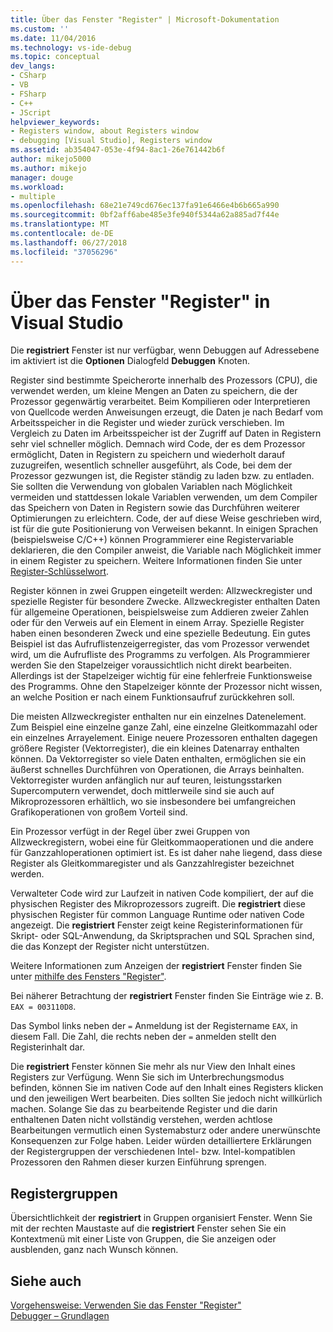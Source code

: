 ```yaml
---
title: Über das Fenster "Register" | Microsoft-Dokumentation
ms.custom: ''
ms.date: 11/04/2016
ms.technology: vs-ide-debug
ms.topic: conceptual
dev_langs:
- CSharp
- VB
- FSharp
- C++
- JScript
helpviewer_keywords:
- Registers window, about Registers window
- debugging [Visual Studio], Registers window
ms.assetid: ab354047-053e-4f94-8ac1-26e761442b6f
author: mikejo5000
ms.author: mikejo
manager: douge
ms.workload:
- multiple
ms.openlocfilehash: 68e21e749cd676ec137fa91e6466e4b6b665a990
ms.sourcegitcommit: 0bf2aff6abe485e3fe940f5344a62a885ad7f44e
ms.translationtype: MT
ms.contentlocale: de-DE
ms.lasthandoff: 06/27/2018
ms.locfileid: "37056296"
---
```

# <a name="about-the-registers-window-in-visual-studio"></a>Über das Fenster "Register" in Visual Studio
Die **registriert** Fenster ist nur verfügbar, wenn Debuggen auf Adressebene im aktiviert ist die **Optionen** Dialogfeld **Debuggen** Knoten.  
  
 Register sind bestimmte Speicherorte innerhalb des Prozessors (CPU), die verwendet werden, um kleine Mengen an Daten zu speichern, die der Prozessor gegenwärtig verarbeitet. Beim Kompilieren oder Interpretieren von Quellcode werden Anweisungen erzeugt, die Daten je nach Bedarf vom Arbeitsspeicher in die Register und wieder zurück verschieben. Im Vergleich zu Daten im Arbeitsspeicher ist der Zugriff auf Daten in Registern sehr viel schneller möglich. Demnach wird Code, der es dem Prozessor ermöglicht, Daten in Registern zu speichern und wiederholt darauf zuzugreifen, wesentlich schneller ausgeführt, als Code, bei dem der Prozessor gezwungen ist, die Register ständig zu laden bzw. zu entladen. Sie sollten die Verwendung von globalen Variablen nach Möglichkeit vermeiden und stattdessen lokale Variablen verwenden, um dem Compiler das Speichern von Daten in Registern sowie das Durchführen weiterer Optimierungen zu erleichtern. Code, der auf diese Weise geschrieben wird, ist für die gute Positionierung von Verweisen bekannt. In einigen Sprachen (beispielsweise C/C++) können Programmierer eine Registervariable deklarieren, die den Compiler anweist, die Variable nach Möglichkeit immer in einem Register zu speichern. Weitere Informationen finden Sie unter [Register-Schlüsselwort](http://msdn.microsoft.com/en-us/5b66905a-2f7f-4918-bb55-5e66d4bc50f9).  
  
 Register können in zwei Gruppen eingeteilt werden: Allzweckregister und spezielle Register für besondere Zwecke. Allzweckregister enthalten Daten für allgemeine Operationen, beispielsweise zum Addieren zweier Zahlen oder für den Verweis auf ein Element in einem Array. Spezielle Register haben einen besonderen Zweck und eine spezielle Bedeutung. Ein gutes Beispiel ist das Aufruflistenzeigerregister, das vom Prozessor verwendet wird, um die Aufrufliste des Programms zu verfolgen. Als Programmierer werden Sie den Stapelzeiger voraussichtlich nicht direkt bearbeiten. Allerdings ist der Stapelzeiger wichtig für eine fehlerfreie Funktionsweise des Programms. Ohne den Stapelzeiger könnte der Prozessor nicht wissen, an welche Position er nach einem Funktionsaufruf zurückkehren soll.  
  
 Die meisten Allzweckregister enthalten nur ein einzelnes Datenelement. Zum Beispiel eine einzelne ganze Zahl, eine einzelne Gleitkommazahl oder ein einzelnes Arrayelement. Einige neuere Prozessoren enthalten dagegen größere Register (Vektorregister), die ein kleines Datenarray enthalten können. Da Vektorregister so viele Daten enthalten, ermöglichen sie ein äußerst schnelles Durchführen von Operationen, die Arrays beinhalten. Vektorregister wurden anfänglich nur auf teuren, leistungsstarken Supercomputern verwendet, doch mittlerweile sind sie auch auf Mikroprozessoren erhältlich, wo sie insbesondere bei umfangreichen Grafikoperationen von großem Vorteil sind.  
  
 Ein Prozessor verfügt in der Regel über zwei Gruppen von Allzweckregistern, wobei eine für Gleitkommaoperationen und die andere für Ganzzahloperationen optimiert ist. Es ist daher nahe liegend, dass diese Register als Gleitkommaregister und als Ganzzahlregister bezeichnet werden.  
  
 Verwalteter Code wird zur Laufzeit in nativen Code kompiliert, der auf die physischen Register des Mikroprozessors zugreift. Die **registriert** diese physischen Register für common Language Runtime oder nativen Code angezeigt. Die **registriert** Fenster zeigt keine Registerinformationen für Skript- oder SQL-Anwendung, da Skriptsprachen und SQL Sprachen sind, die das Konzept der Register nicht unterstützen.  
  
 Weitere Informationen zum Anzeigen der **registriert** Fenster finden Sie unter [mithilfe des Fensters "Register"](../debugger/how-to-use-the-registers-window.md).  
  
 Bei näherer Betrachtung der **registriert** Fenster finden Sie Einträge wie z. B. `EAX = 003110D8`.  
  
 Das Symbol links neben der `=` Anmeldung ist der Registername `EAX`, in diesem Fall. Die Zahl, die rechts neben der `=` anmelden stellt den Registerinhalt dar.  
  
 Die **registriert** Fenster können Sie mehr als nur View den Inhalt eines Registers zur Verfügung. Wenn Sie sich im Unterbrechungsmodus befinden, können Sie im nativen Code auf den Inhalt eines Registers klicken und den jeweiligen Wert bearbeiten. Dies sollten Sie jedoch nicht willkürlich machen. Solange Sie das zu bearbeitende Register und die darin enthaltenen Daten nicht vollständig verstehen, werden achtlose Bearbeitungen vermutlich einen Systemabsturz oder andere unerwünschte Konsequenzen zur Folge haben. Leider würden detailliertere Erklärungen der Registergruppen der verschiedenen Intel- bzw. Intel-kompatiblen Prozessoren den Rahmen dieser kurzen Einführung sprengen.  
  
## <a name="register-groups"></a>Registergruppen  
 Übersichtlichkeit der **registriert** in Gruppen organisiert Fenster. Wenn Sie mit der rechten Maustaste auf die **registriert** Fenster sehen Sie ein Kontextmenü mit einer Liste von Gruppen, die Sie anzeigen oder ausblenden, ganz nach Wunsch können.  
  
## <a name="see-also"></a>Siehe auch  
 [Vorgehensweise: Verwenden Sie das Fenster "Register"](../debugger/how-to-use-the-registers-window.md)   
 [Debugger – Grundlagen](../debugger/debugger-basics.md)